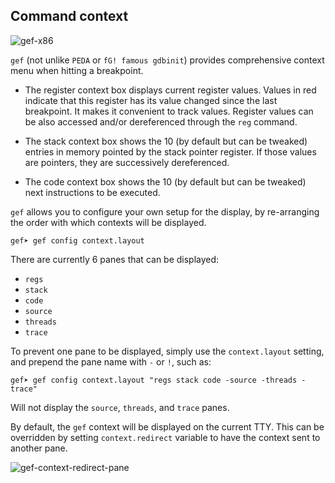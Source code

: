 ## Command context ##


![gef-x86](https://pbs.twimg.com/media/BvdRAJKIUAA8R6_.png:large)


`gef` (not unlike `PEDA` or `fG! famous gdbinit`) provides comprehensive context
menu when hitting a breakpoint.

* The register context box displays current register values. Values in red
  indicate that this register has its value changed since the last
  breakpoint. It makes it convenient to track values. Register values can be
  also accessed and/or dereferenced through the `reg` command.

* The stack context box shows the 10 (by default but can be tweaked) entries in
  memory pointed by the stack pointer register. If those values are pointers,
  they are successively dereferenced.

* The code context box shows the 10 (by default but can be tweaked) next
  instructions to be executed.

`gef` allows you to configure your own setup for the display, by re-arranging
the order with which contexts will be displayed.

```
gef➤ gef config context.layout
```

There are currently 6 panes that can be displayed:

   * `regs`
   * `stack`
   * `code`
   * `source`
   * `threads`
   * `trace`

To prevent one pane to be displayed, simply use the `context.layout` setting,
and prepend the pane name with `-` or `!`, such as:

```
gef➤ gef config context.layout "regs stack code -source -threads -trace"
```
Will not display the `source`, `threads`, and `trace` panes.

By default, the `gef` context will be displayed on the current TTY. This can be
overridden by setting `context.redirect` variable to have the context sent to
another pane.

![gef-context-redirect-pane](https://i.imgur.com/sWlX37q.png)



